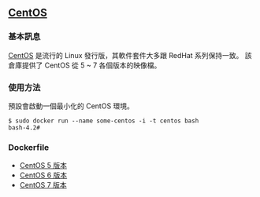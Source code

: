 ## [CentOS](https://registry.hub.docker.com/_/centos/)

### 基本訊息
[CentOS](https://en.wikipedia.org/wiki/CentOS) 是流行的 Linux 發行版，其軟件套件大多跟 RedHat 系列保持一致。
該倉庫提供了 CentOS 從 5 ~ 7 各個版本的映像檔。

### 使用方法
預設會啟動一個最小化的 CentOS 環境。
```
$ sudo docker run --name some-centos -i -t centos bash
bash-4.2#
```

### Dockerfile
* [CentOS 5 版本](https://github.com/CentOS/sig-cloud-instance-images/blob/2e5a9c4e8b7191b393822e4b9e98820db5638a77/docker/Dockerfile)
* [CentOS 6 版本](https://github.com/CentOS/sig-cloud-instance-images/blob/8717e33ea5432ecb33d7ecefe8452a973715d037/docker/Dockerfile)
* [CentOS 7 版本](https://github.com/CentOS/sig-cloud-instance-images/blob/af7a1b9f8f30744360a10fe44c53a1591bef26f9/docker/Dockerfile)
